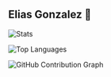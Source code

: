## Elias Gonzalez 👋

![Stats](https://github-readme-stats.vercel.app/api?username=Elion-G&theme=vue-dark&show_icons=true&hide_border=false&count_private=true)

![Top Languages](https://github-readme-stats.vercel.app/api/top-langs/?username=Elion-G&theme=vue-dark&show_icons=true&hide_border=false&layout=compact)

![GitHub Contribution Graph](https://github-readme-activity-graph.vercel.app/graph?username=Elion-G&theme=react)
